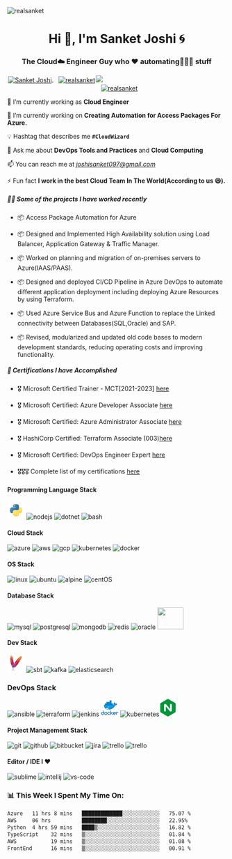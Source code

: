 <p align="left"> <img src="https://komarev.com/ghpvc/?username=realsanket&label=Profile%20views&color=0e75b6&style=flat" alt="realsanket" /> </p>
<h1 align="center">Hi 👋, I'm Sanket Joshi 🌀</h1>
<h3 align="center">The Cloud☁️ Engineer  Guy who ♥ automating🧑🏻‍🔧 stuff</h3>

  <img align="right" src="https://static.wixstatic.com/media/6541df_33c09fe8bb5e4a6bbb79490cc1fb5d8d~mv2.gif" width="300"/>
<p align="center">
<a href="https://www.linkedin.com/in/sanket-joshi-63b074144/" target="blank">
  <img align="center" src="https://cdn.jsdelivr.net/npm/simple-icons@3/icons/linkedin.svg" alt="Sanket Joshi" width="22px" />
</a>
  &nbsp;&nbsp;

<a href="https://www.instagram.com/realsanket/" target="blank">
  <img align="center" src="https://cdn.jsdelivr.net/npm/simple-icons@3/icons/instagram.svg" alt="realsanket" width="22px" />
</a>
  &nbsp;&nbsp;
<a href="https://realsanket.azurewebsites.net/" target="blank">
  <img align="center" src="https://cdn.jsdelivr.net/npm/simple-icons@3.13.0/icons/microsoftazure.svg" alt="realsanket" width="22px" />
</a></p>

🏢 I’m currently working as **Cloud Engineer**

🌱 I’m currently working on **Creating Automation for Access Packages For Azure.**

💡 Hashtag that describes me **`#CloudWizard`**

💬 Ask me about **DevOps Tools and Practices** and **Cloud Computing**

📫 You can reach me at *joshisanket097@gmail.com*

⚡ Fun fact **I work in the best Cloud Team In The World(According to us 😆).**

##### 👨‍💻 Some of the projects I have worked recently

- 📦 Access Package Automation for Azure

- 📦 Designed and Implemented High Availability solution using Load Balancer, Application Gateway & Traffic Manager.

- 📦 Worked on planning and migration of on-premises servers to Azure(IAAS/PAAS).

- 📦 Designed and deployed CI/CD Pipeline in Azure DevOps to automate different application deployment including deploying Azure Resources by using Terraform.

- 📦 Used Azure Service Bus and Azure Function to replace the Linked connectivity between Databases(SQL,Oracle) and SAP.

- 📦 Revised, modularized and updated old code bases to modern development standards, reducing operating costs and improving functionality.

##### 🧾 Certifications I have Accomplished

- 🎖 Microsoft Certified Trainer - MCT[2021-2023] [here](https://www.credly.com/badges/49411987-d278-46aa-8cf1-0061c798dc91/public_url)

- 🎖 Microsoft Certified: Azure Developer Associate [here](https://www.credly.com/badges/e5bdca5a-fe80-42de-b9c2-aa0df12df288/linked_in_profile)

- 🎖 Microsoft Certified: Azure Administrator Associate [here](https://www.credly.com/badges/d22eda66-5a0c-4d0a-8077-0fe7462c46ca/linked_in_profile)
- 🎖 HashiCorp Certified: Terraform Associate (003)[here](https://www.credly.com/badges/6b734acc-ca67-4153-a96b-5facfcacabd9/linked_in_profile)
- 🎖 Microsoft Certified: DevOps Engineer Expert [here](https://www.credly.com/badges/d3efabdc-5d56-462a-9974-8ed1aec0a72c/linked_in_profile)

- 🎖🎖🎖 Complete list of my certifications [here](https://www.credly.com/users/sanket-joshi.fc9be487/badges)

#### Programming Language Stack

 <img src="https://raw.githubusercontent.com/github/explore/80688e429a7d4ef2fca1e82350fe8e3517d3494d/topics/python/python.png" alt="python" title="python" width="40" height="40"/>   <img src="https://www.vectorlogo.zone/logos/nodejs/nodejs-icon.svg" alt="nodejs" title="nodejs" width="40" height="40"/>   <img src="https://www.vectorlogo.zone/logos/dotnet/dotnet-icon.svg" alt="dotnet" title="dotnet" width="40" height="40"/>  <img src="https://www.vectorlogo.zone/logos/gnu_bash/gnu_bash-icon.svg" alt="bash" title="bash" title="bash" width="40" height="40"/>




#### Cloud Stack

<p align="left"><img src="https://www.vectorlogo.zone/logos/microsoft_azure/microsoft_azure-icon.svg" alt="azure" title="azure" width="40" height="40"/>  <img src="https://www.vectorlogo.zone/logos/amazon_aws/amazon_aws-icon.svg" alt="aws" title="aws" width="40" height="40"/>  <img src="https://www.vectorlogo.zone/logos/google_cloud/google_cloud-icon.svg" alt="gcp" title="gcp" width="40" height="40"/> <img src="https://www.vectorlogo.zone/logos/kubernetes/kubernetes-icon.svg" alt="kubernetes" title="kubernetes" width="40" height="40"/>  <img src="https://www.vectorlogo.zone/logos/docker/docker-icon.svg" alt="docker" title="docker" width="40" height="40"/>

#### OS Stack

<p align="left"><img src="https://brandlogos.net/wp-content/uploads/2020/03/Linux-logo.png" alt="linux" title="linux" width="40" height="40"/>  <img src="https://www.vectorlogo.zone/logos/ubuntu/ubuntu-icon.svg" alt="ubuntu" title="ubuntu" width="40" height="40"/>  <img src="https://www.vectorlogo.zone/logos/alpinelinux/alpinelinux-icon.svg" alt="alpine" title="alpine" width="40" height="40"/> <img src="https://www.vectorlogo.zone/logos/centos/centos-icon.svg" alt="centOS" title="centOS" width="40" height="40"/>
 </p>

#### Database Stack

<p align="left"><img src="https://www.vectorlogo.zone/logos/mysql/mysql-icon.svg" alt="mysql" title="mysql" width="40" height="40"/>  
<img src="https://www.vectorlogo.zone/logos/postgresql/postgresql-icon.svg" alt="postgresql" title="postgresql" width="40" height="40"/> 
 <img src="https://www.vectorlogo.zone/logos/mongodb/mongodb-icon.svg" alt="mongodb" title="mongodb" width="40" height="40"/> 
  <img src="https://www.vectorlogo.zone/logos/redis/redis-icon.svg" alt="redis" title="redis" width="40" height="40"/>  
 <img src="https://www.vectorlogo.zone/logos/oracle/oracle-icon.svg" alt="oracle" title="oracle" width="40" height="40"/>
<img src="https://logowik.com/content/uploads/images/azure-cosmos-db7049.jpg" width="60" height="50">
    

#### Dev Stack

<p align="left"><img src="https://raw.githubusercontent.com/vscode-icons/vscode-icons/72101ee333eca9219ac9a7c14d4834eef8e4c64b/icons/file_type_maven.svg" alt="maven" title="maven" width="40" height="40"/> <img src="https://www.vectorlogo.zone/logos/scala-sbt/scala-sbt-icon.svg" alt="sbt" title="sbt" width="40" height="40"/> <img src="https://www.vectorlogo.zone/logos/apache_kafka/apache_kafka-icon.svg" alt="kafka" title="kafka" width="40" height="40"/> <img src="https://www.vectorlogo.zone/logos/elastic/elastic-icon.svg" alt="elasticsearch" title="elasticsearch" width="40" height="40"/> </p>

### DevOps Stack
  <img src="https://www.vectorlogo.zone/logos/ansible/ansible-icon.svg" alt="ansible" title="ansible" width="40" height="40"/> <img src="https://www.vectorlogo.zone/logos/terraformio/terraformio-icon.svg" alt="terraform" title="terraform" width="40" height="40"/> <img src="https://www.vectorlogo.zone/logos/jenkins/jenkins-icon.svg" alt="jenkins" title="jenkins" width="40" height="40"/>  <img src="https://raw.githubusercontent.com/github/explore/80688e429a7d4ef2fca1e82350fe8e3517d3494d/topics/docker/docker.png" alt="docker" title="docker" width="40" height="40"/>  <img src="https://www.vectorlogo.zone/logos/kubernetes/kubernetes-icon.svg" alt="kubernetes" title="kubernetes" width="40" height="40"/><img src="https://raw.githubusercontent.com/github/explore/85cceaeeaf993ca35664dc37ea24f9237fbbfc14/topics/nginx/nginx.png" alt="nginx" title="nginx" width="40" height="40"/> 

#### Project Management Stack

<p align="left"><img src="https://www.vectorlogo.zone/logos/git-scm/git-scm-icon.svg" alt="git" title="git" width="40" height="40"/>  <img src="https://www.vectorlogo.zone/logos/github/github-icon.svg" alt="github" title="github" width="40" height="40"/> <img src="https://www.vectorlogo.zone/logos/bitbucket/bitbucket-icon.svg" alt="bitbucket" title="bitbucket" width="40" height="40"/>  <img src="https://www.vectorlogo.zone/logos/atlassian_jira/atlassian_jira-icon.svg" alt="jira" title="jira" width="40" height="40"/> <img src="https://www.vectorlogo.zone/logos/trello/trello-icon.svg" alt="trello" title="trello" width="40" height="40"/>
<img src="https://www.vectorlogo.zone/logos/gitlab/gitlab-tile.svg" alt="trello" title="trello" width="40" height="40"/>
</p>

#### Editor / IDE I ♥

<p align="left"><img src="https://cdn.worldvectorlogo.com/logos/sublime-text.svg" alt="sublime" title="sublime" width="40" height="40"/> <img src="https://cdn.worldvectorlogo.com/logos/intellij-idea-1.svg" alt="intellij" title="intellij" width="40" height="40"/> <img src="https://www.vectorlogo.zone/logos/visualstudio_code/visualstudio_code-icon.svg" alt="vs-code" title="vs-code" width="40" height="40"/> </p>

### 📊 This Week I Spent My Time On:
<!--START_SECTION:waka-->

```text
Azure   11 hrs 8 mins   █████████████░░░░░░░░░░░░   75.07 %
AWS     06 hrs          ████████░░░░░░░░░░░░░░░░░   22.95%
Python  4 hrs 59 mins   ████▒░░░░░░░░░░░░░░░░░░░░   16.82 %
TypeScript    32 mins   ▒░░░░░░░░░░░░░░░░░░░░░░░░   01.84 %
AWS           19 mins   ▒░░░░░░░░░░░░░░░░░░░░░░░░   01.08 %
FrontEnd      16 mins   ▒░░░░░░░░░░░░░░░░░░░░░░░░   00.91 %
```

<!--END_SECTION:waka-->
